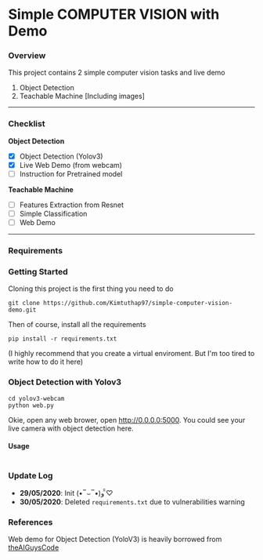 # Simple COMPUTER VISION with Demo

### Overview

This project contains 2 simple computer vision tasks and live demo

1. Object Detection
1. Teachable Machine
[Including images]

---

### Checklist

**Object Detection**

- [x] Object Detection (Yolov3)
- [x] Live Web Demo (from webcam)
- [ ] Instruction for Pretrained model

**Teachable Machine**
- [ ] Features Extraction from Resnet 
- [ ] Simple Classification
- [ ] Web Demo

---

### Requirements

### Getting Started

Cloning this project is the first thing you need to do
```
git clone https://github.com/Kimtuthap97/simple-computer-vision-demo.git
```
Then of course, install all the requirements
```
pip install -r requirements.txt
```
(I highly recommend that you create a virtual enviroment. But I'm too tired to write how to do it here)

### Object Detection with Yolov3
```
cd yolov3-webcam
python web.py
```
Okie, open any web brower, open http://0.0.0.0:5000. You could see your live camera with object detection here.

#### Usage

```
```

### Update Log

- **29/05/2020**: Init (•‾⌣‾•)و ̑̑♡
- **30/05/2020**: Deleted `requirements.txt` due to vulnerabilities warning 

### References

Web demo for Object Detection (YoloV3) is heavily borrowed from [theAIGuysCode](https://github.com/theAIGuysCode/Object-Detection-API)



